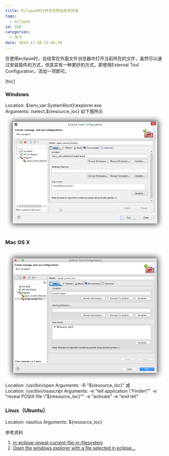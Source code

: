 ```yaml
---
title: Eclipse中打开文件所在的文件夹
tags:
  - eclipse
id: 550
categories:
  - 学习
date: 2014-11-20 13:45:39
---
```


在使用eclipse时，会经常在外面文件浏览器中打开当前所在的文件，虽然可以通过安装插件的方式，但其实有一种更好的方式，即使用External Tool Configuration，添加一项即可。

<!--more-->

[toc]

### Windows

Location: ${env_var:SystemRoot}\explorer.exe
Arguments: /select,${resource_loc}
如下图所示
[![windows_eclipse_open_current_directory](/resources/2014/11/windows_eclipse_open_current_directory.png)](/resources/2014/11/windows_eclipse_open_current_directory.png)

### Mac OS X

[![mac_eclipse_reveal_current_file](/resources/2014/11/mac_eclipse_reveal_current_file.png)](/resources/2014/11/mac_eclipse_reveal_current_file.png)
Location: /usr/bin/open
Arguments: -R "${resource_loc}"
或
Location: /usr/bin/osascript
Arguments: -e "tell application \"Finder\"" -e "reveal POSIX file \"${resource_loc}\"" -e "activate" -e "end tell"

### Linux（Ubuntu）

Location: nautilus
Arguments: ${resource_loc}

参考资料
1. [in-eclipse-reveal-current-file-in-filesystem](http://stackoverflow.com/questions/1161240/in-eclipse-reveal-current-file-in-filesystem)
2. [Open the windows explorer with a file selected in eclipse...](http://www.eclipsezone.com/eclipse/forums/t77655.html)